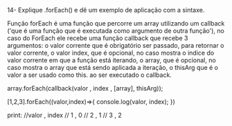 14- Explique .forEach() e dê um exemplo de aplicação com a sintaxe.

Função forEach é uma função que percorre um array utilizando um callback ('que é uma função que é executada como argumento de outra função'),
no caso do ForEach ele recebe uma função callback que recebe 3 argumentos:
o valor corrente que é obrigatório ser passado, para retornar o valor corrente,
o valor index, que é opcional, no caso mostra o indice do valor corrente em que a função está iterando,
o array, que é opcional, no caso mostra o array que está sendo aplicada a iteração,
o thisArg que é o valor a ser usado como this. ao ser executado o callback.

array.forEach(callback(valor , index , [array], thisArg));

[1,2,3].forEach((valor,index)=>{
    console.log(valor, index);
})

print:
//valor , index
// 1    , 0
// 2    , 1
// 3    , 2
